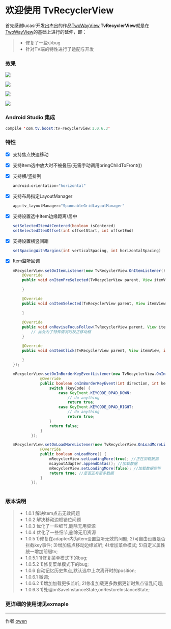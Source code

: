 # 欢迎使用 TvRecyclerView

首先感谢lucasr开发出杰出的作品[TwoWayView](https://github.com/lucasr/twoway-view),**TvRecyclerView**就是在[TwoWayView](https://github.com/lucasr/twoway-view)的基础上进行的延伸，即：

> * 修复了一些小bug
> * 针对TV端的特性进行了适配与开发

### 效果

![](https://github.com/zhousuqiang/TvRecyclerView/blob/master/images/img_spannable.png)

![](https://github.com/zhousuqiang/TvRecyclerView/blob/master/images/img_staggered.png)

![](https://github.com/zhousuqiang/TvRecyclerView/blob/master/images/img_grid.png)

![](https://github.com/zhousuqiang/TvRecyclerView/blob/master/images/img_list.png)

### Android Studio 集成

```java
compile 'com.tv.boost:tv-recyclerview:1.0.6.3'
```

### 特性

- [x] 支持焦点快速移动

- [x] 支持Item选中放大时不被叠压(无需手动调用bringChildToFront())

- [x] 支持横/竖排列
    ```java
    android:orientation="horizontal"
    ```

- [x] 支持布局指定LayoutManager
    ```java
    app:tv_layoutManager="SpannableGridLayoutManager"
    ```

- [x] 支持设置选中Item边缘距离/居中
    ```java
    setSelectedItemAtCentered(boolean isCentered)
    setSelectedItemOffset(int offsetStart, int offsetEnd)
    ```

- [x] 支持设置横竖间距
    ```java
    setSpacingWithMargins(int verticalSpacing, int horizontalSpacing)
    ```

- [x] Item监听回调
    ```java
    mRecyclerView.setOnItemListener(new TvRecyclerView.OnItemListener() {
        @Override
        public void onItemPreSelected(TvRecyclerView parent, View itemView, int position) {
                
        }

        @Override
        public void onItemSelected(TvRecyclerView parent, View itemView, int position) {
                
        }
        
        @Override
        public void onReviseFocusFollow(TvRecyclerView parent, View itemView, int position) {
            // 此处为了特殊情况时校正移动框
        }

        @Override
        public void onItemClick(TvRecyclerView parent, View itemView, int position) {
                
        }
    });
    
    mRecyclerView.setOnInBorderKeyEventListener(new TvRecyclerView.OnInBorderKeyEventListener() {
                @Override
                public boolean onInBorderKeyEvent(int direction, int keyCode, KeyEvent event) {
                    switch (keyCode) {
                        case KeyEvent.KEYCODE_DPAD_DOWN:
                            // do anything
                            return true;
                        case KeyEvent.KEYCODE_DPAD_RIGHT:
                            // do anything
                            return true;
                    }
                    return false;
                }
            });
    
    mRecyclerView.setOnLoadMoreListener(new TvRecyclerView.OnLoadMoreListener() {
                @Override
                public boolean onLoadMore() {
                    mRecyclerView.setLoadingMore(true); //正在加载数据
                    mLayoutAdapter.appendDatas(); //加载数据
                    mRecyclerView.setLoadingMore(false); //加载数据完毕
                    return true; //是否还有更多数据
                }
            });
           
    ```
### 版本说明
> * 1.0.1
    解决item点击无效问题
> * 1.0.2
    解决移动边框错位问题
> * 1.0.3
    优化了一些细节,删除无用资源
> * 1.0.4
    优化了一些细节,删除无用资源
> * 1.0.5
    1)修复在adapter内为item设置监听无效的问题;
    2)可自由设置是否拦截key事件;
    3)增加焦点移动边缘监听;
    4)增加菜单模式;
    5)自定义属性统一增加前缀tv;
> * 1.0.5.1
    1)修复菜单模式下的bug;
> * 1.0.5.2
    1)修复菜单模式下的bug;
> * 1.0.6
    自动记忆历史焦点,默认选中上次离开时的position;
> * 1.0.6.1
    微调;
> * 1.0.6.2
    1)增加加载更多监听;
    2)修复加载更多数据更新时焦点错乱问题;
> * 1.0.6.3
    1)处理onSaveInstanceState,onRestoreInstanceState;

### 更详细的使用请见exmaple

------


作者 [owen](https://github.com/zhousuqiang)
